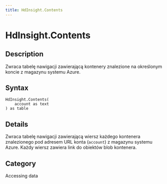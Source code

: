 ```yaml
---
title: HdInsight.Contents
---
```


# HdInsight.Contents


## Description

Zwraca tabelę nawigacji zawierającą kontenery znalezione na określonym koncie z magazynu systemu Azure.


## Syntax

```powerquery
HdInsight.Contents(
    account as text
) as table
```


## Details

Zwraca tabelę nawigacji zawierającą wiersz każdego kontenera znalezionego pod adresem URL konta (<code>account</code>) z magazynu systemu Azure. Każdy wiersz zawiera link do obiektów blob kontenera.



## Category
Accessing data
